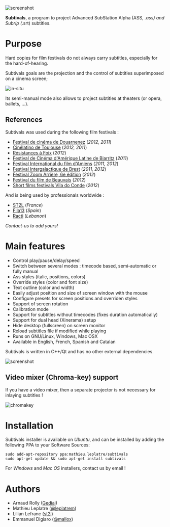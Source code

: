 ![screenshot](http://mathieu-leplatre.info/media/subtivals/subtivals.png)

**Subtivals**, a program to project Advanced SubStation Alpha (ASS, *.ass) and Subrip (*.srt) subtitles.

Purpose
=======

Hard copies for film festivals do not always carry subtitles, especially for the hard-of-hearing.

Subtivals goals are the projection and the control of subtitles superimposed on a cinema screen;

![in-situ](http://mathieu-leplatre.info/media/subtivals/subtivals-insitu.png)

Its semi-manual mode also allows to project subtitles at theaters (or opera, ballets, ...). 

## References

Subtivals was used during the following film festivals :

* [Festival de cinéma de Douarnenez](http://www.festival-douarnenez.com) (*2012, 2011*)
* [Cinélatino de Toulouse](http://www.cinelatino.com.fr) (*2012, 2011*)
* [Résistances à Foix](http://festival-resistances.fr) (*2012*)
* [Festival de Cinéma d'Amérique Latine de Biarritz](http://www.festivaldebiarritz.com) (*2011*)
* [Festival International du film d'Amiens](http://www.filmfestamiens.org) (*2011, 2012*)
* [Festival Intergalactique de Brest](http://festival-galactique.infini.fr) (*2011, 2012*)
* [Festival Zoom Arrière, 6e édition](http://www.lacinemathequedetoulouse.com/archives/2012/thematiques) (*2012*)
* [Festival du film de Beauvais](http://www.beauvaisfilmfest.com) (*2012*)
* [Short films festivals Vila do Conde](http://rteixeira.eu) (*2012*)




And is being used by professionals worldwide :

* [ST2L](http://st2l.fr) (*France*)
* [Fila13](http://fila13.org/) (*Spain*)
* [Racti](http://racti.com/) (*Lebanon*)

*Contact-us to add yours!*
 
Main features
=============

* Control play/pause/delay/speed
* Switch between several modes : timecode based, semi-automatic or fully manual
* Ass styles (italic, positions, colors)
* Override styles (color and font size)
* Text outline (color and width)
* Easily adjust position and size of screen window with the mouse
* Configure presets for screen positions and overriden styles
* Support of screen rotation
* Calibration mode
* Support for subtitles without timecodes (fixes duration automatically)
* Support for dual head (Xinerama) setup
* Hide desktop (fullscreen) on screen monitor
* Reload subtitles file if modified while playing
* Runs on GNU/Linux, Windows, Mac OSX
* Available in English, French, Spanish and Catalan

Subtivals is written in C++/Qt and has no other external dependencies.

![screenshot](http://mathieu-leplatre.info/media/subtivals/subtivals-preview.png)

## Video mixer (Chroma-key) support

If you have a video mixer, then a separate projector is not necessary for inlaying subtitles !

![chromakey](http://mathieu-leplatre.info/media/subtivals/subtivals-chromakey.png)


Installation
============

Subtivals installer is available on *Ubuntu*, and can be installed by adding the
following PPA to your Software Sources:

    sudo add-apt-repository ppa:mathieu.leplatre/subtivals
    sudo apt-get update && sudo apt-get install subtivals

For *Windows* and *Mac OS* installers, contact us by email !

Authors
=======

* Arnaud Rolly ([Gedial](http://www.gedial.com))
* Mathieu Leplatre ([@leplatrem](http://mathieu-leplatre.info))
* Lilian Lefranc ([st2l](http://st2l.fr))
* Emmanuel Digiaro ([@mallox](http://twitter.com/mallox))
